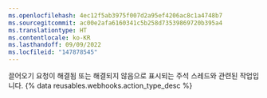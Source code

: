 ```yaml
---
ms.openlocfilehash: 4ec12f5ab3975f007d2a95ef4206ac8c1a4748b7
ms.sourcegitcommit: ac00e2afa6160341c5b258d73539869720b395a4
ms.translationtype: HT
ms.contentlocale: ko-KR
ms.lasthandoff: 09/09/2022
ms.locfileid: "147878545"
---
```

끌어오기 요청이 해결됨 또는 해결되지 않음으로 표시되는 주석 스레드와 관련된 작업입니다. {% data reusables.webhooks.action_type_desc %}

